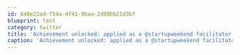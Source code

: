 ```yaml
---
id: 648e22ad-f54a-4f41-9baa-2d80bb21d3bf
blueprint: text
category: twitter
title: 'Achievement unlocked: applied as a @startupweekend facilitator today'
caption: 'Achievement unlocked: applied as a @startupweekend facilitator today'
---
```

